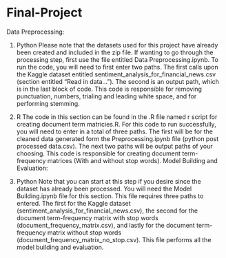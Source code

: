 # Final-Project

Data Preprocessing:
1) Python
Please note that the datasets used for this project have already been created and included in the zip file. If wanting to go through the processing step, first use the file entitled Data Preprocessing.ipynb. To run the code, you will need to first enter two paths. The first calls upon the Kaggle dataset entitled sentiment_analysis_for_financial_news.csv (section entitled “Read in data…”).  The second is an output path, which is in the last block of code. 
This code is responsible for removing punctuation, numbers, trialing and leading white space, and for performing stemming.
2) R
The code in this section can be found in the .R file named r script for creating document term matricies.R. For this code to run successfully, you will need to enter in a total of three paths. The first will be for the cleaned data generated form the Preprocessing.ipynb file (python post processed data.csv). The next two paths will be output paths of your choosing.
This code is responsible for creating document term-frequency matrices (With and without stop words). 
Model Building and Evaluation:


1)	Python
Note that you can start at this step if you desire since the dataset has already been processed. You will need the Model Building.ipynb file for this section. This file requires three paths to entered. The first for the Kaggle dataset (sentiment_analysis_for_financial_news.csv), the second for the document term-frequency matrix with stop words (document_frequency_matrix.csv), and lastly for the document term-frequency matrix without stop words (document_frequency_matrix_no_stop.csv). This file performs all the model building and evaluation. 


